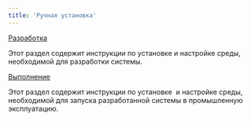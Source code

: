 ```yaml
---
title: 'Ручная установка'
---
```


[Разработка](Разработка_ручная.md)

Этот раздел содержит инструкции по установке и настройке среды, необходимой для разработки системы.

[Выполнение](Выполнение_ручная.md)

Этот раздел содержит инструкции по установке  и настройке среды, необходимой для запуска разработанной системы в промышленную эксплуатацию.
